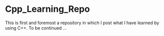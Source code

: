 # Cpp_Learning_Repo
This is first and foremost a repository in which I post what I have learned by using C++. To be continued ...
